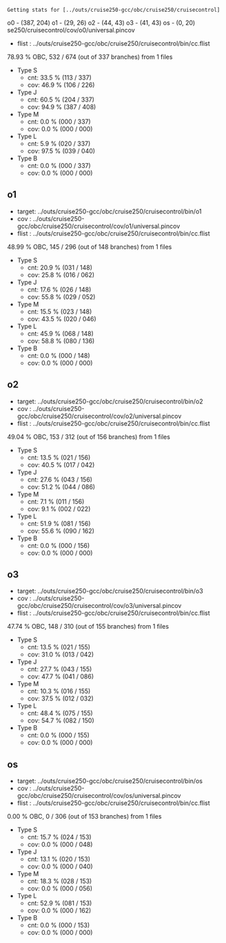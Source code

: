 	Getting stats for [../outs/cruise250-gcc/obc/cruise250/cruisecontrol]
o0 - (387, 204)
o1 - (29, 26)
o2 - (44, 43)
o3 - (41, 43)
os - (0, 20)
se250/cruisecontrol/cov/o0/universal.pincov
- flist : ../outs/cruise250-gcc/obc/cruise250/cruisecontrol/bin/cc.flist

78.93 % OBC, 532 / 674 (out of 337 branches) from 1 files

- Type S
	- cnt: 33.5 % (113 / 337)
	- cov: 46.9 % (106 / 226)
- Type J
	- cnt: 60.5 % (204 / 337)
	- cov: 94.9 % (387 / 408)
- Type M
	- cnt: 0.0 % (000 / 337)
	- cov: 0.0 % (000 / 000)
- Type L
	- cnt: 5.9 % (020 / 337)
	- cov: 97.5 % (039 / 040)
- Type B
	- cnt: 0.0 % (000 / 337)
	- cov: 0.0 % (000 / 000)


o1
--

- target: ../outs/cruise250-gcc/obc/cruise250/cruisecontrol/bin/o1
- cov   : ../outs/cruise250-gcc/obc/cruise250/cruisecontrol/cov/o1/universal.pincov
- flist : ../outs/cruise250-gcc/obc/cruise250/cruisecontrol/bin/cc.flist

48.99 % OBC, 145 / 296 (out of 148 branches) from 1 files

- Type S
	- cnt: 20.9 % (031 / 148)
	- cov: 25.8 % (016 / 062)
- Type J
	- cnt: 17.6 % (026 / 148)
	- cov: 55.8 % (029 / 052)
- Type M
	- cnt: 15.5 % (023 / 148)
	- cov: 43.5 % (020 / 046)
- Type L
	- cnt: 45.9 % (068 / 148)
	- cov: 58.8 % (080 / 136)
- Type B
	- cnt: 0.0 % (000 / 148)
	- cov: 0.0 % (000 / 000)


o2
--

- target: ../outs/cruise250-gcc/obc/cruise250/cruisecontrol/bin/o2
- cov   : ../outs/cruise250-gcc/obc/cruise250/cruisecontrol/cov/o2/universal.pincov
- flist : ../outs/cruise250-gcc/obc/cruise250/cruisecontrol/bin/cc.flist

49.04 % OBC, 153 / 312 (out of 156 branches) from 1 files

- Type S
	- cnt: 13.5 % (021 / 156)
	- cov: 40.5 % (017 / 042)
- Type J
	- cnt: 27.6 % (043 / 156)
	- cov: 51.2 % (044 / 086)
- Type M
	- cnt: 7.1 % (011 / 156)
	- cov: 9.1 % (002 / 022)
- Type L
	- cnt: 51.9 % (081 / 156)
	- cov: 55.6 % (090 / 162)
- Type B
	- cnt: 0.0 % (000 / 156)
	- cov: 0.0 % (000 / 000)


o3
--

- target: ../outs/cruise250-gcc/obc/cruise250/cruisecontrol/bin/o3
- cov   : ../outs/cruise250-gcc/obc/cruise250/cruisecontrol/cov/o3/universal.pincov
- flist : ../outs/cruise250-gcc/obc/cruise250/cruisecontrol/bin/cc.flist

47.74 % OBC, 148 / 310 (out of 155 branches) from 1 files

- Type S
	- cnt: 13.5 % (021 / 155)
	- cov: 31.0 % (013 / 042)
- Type J
	- cnt: 27.7 % (043 / 155)
	- cov: 47.7 % (041 / 086)
- Type M
	- cnt: 10.3 % (016 / 155)
	- cov: 37.5 % (012 / 032)
- Type L
	- cnt: 48.4 % (075 / 155)
	- cov: 54.7 % (082 / 150)
- Type B
	- cnt: 0.0 % (000 / 155)
	- cov: 0.0 % (000 / 000)


os
--

- target: ../outs/cruise250-gcc/obc/cruise250/cruisecontrol/bin/os
- cov   : ../outs/cruise250-gcc/obc/cruise250/cruisecontrol/cov/os/universal.pincov
- flist : ../outs/cruise250-gcc/obc/cruise250/cruisecontrol/bin/cc.flist

0.00 % OBC, 0 / 306 (out of 153 branches) from 1 files

- Type S
	- cnt: 15.7 % (024 / 153)
	- cov: 0.0 % (000 / 048)
- Type J
	- cnt: 13.1 % (020 / 153)
	- cov: 0.0 % (000 / 040)
- Type M
	- cnt: 18.3 % (028 / 153)
	- cov: 0.0 % (000 / 056)
- Type L
	- cnt: 52.9 % (081 / 153)
	- cov: 0.0 % (000 / 162)
- Type B
	- cnt: 0.0 % (000 / 153)
	- cov: 0.0 % (000 / 000)


